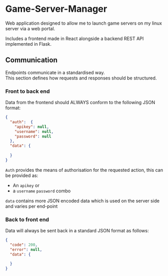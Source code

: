 # Game-Server-Manager
Web application designed to allow me to launch game servers on my linux server via a web portal.

Includes a frontend made in React alongside a backend REST API implemented in Flask.

## Communication
Endpoints communicate in a standardised way.\
This section defines how requests and responses should be structured.

### Front to back end
Data from the frontend should ALWAYS conform to the following JSON format:
```json
{
  "auth":  {
    "apikey": null,
    "username": null,
    "password": null
  },
  "data": {
    
  }
}
```
`Auth` provides the means of authorisation for the requested action, this can be provided as:
- An `apikey` or
- a `username` `password` combo

`data` contains more JSON encoded data which is used on the server side and varies per end-point

### Back to front end
Data will always be sent back in a standard JSON format as follows:
```json
{
  "code": 200,
  "error": null,
  "data": {
    
  }
}
```